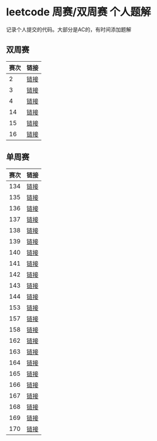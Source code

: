 # leetcode 周赛/双周赛 个人题解

记录个人提交的代码。大部分是AC的，有时间添加题解

## 双周赛

| 赛次 | 链接 |
| --- | --- |
| 2| [链接](dualweekly/contest2)|
| 3| [链接](dualweekly/contest3)|
| 4| [链接](dualweekly/contest4)|
| 14| [链接](dualweekly/contest14)|
| 15| [链接](dualweekly/contest15)|
| 16| [链接](dualweekly/contest16)|

## 单周赛

| 赛次 | 链接 |
| --- | --- |
| 134| [链接](weekly/contest134)|
| 135| [链接](weekly/contest135)|
| 136| [链接](weekly/contest136)|
| 137| [链接](weekly/contest137)|
| 138| [链接](weekly/contest138)|
| 139| [链接](weekly/contest139)|
| 140| [链接](weekly/contest140)|
| 141| [链接](weekly/contest141)|
| 142| [链接](weekly/contest142)|
| 143| [链接](weekly/contest143)|
| 144| [链接](weekly/contest144)|
| 153| [链接](weekly/contest153)|
| 157| [链接](weekly/contest157)|
| 158| [链接](weekly/contest158)|
| 162| [链接](weekly/contest162)|
| 163| [链接](weekly/contest163)|
| 164| [链接](weekly/contest164)|
| 165| [链接](weekly/contest165)|
| 166| [链接](weekly/contest166)|
| 167| [链接](weekly/contest167)|
| 168| [链接](weekly/contest168)|
| 169| [链接](weekly/contest169)|
| 170| [链接](weekly/contest170)|
